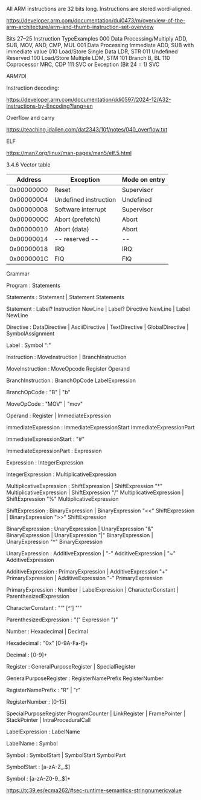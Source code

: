 All ARM instructions are 32 bits long.
Instructions are stored word-aligned.

https://developer.arm.com/documentation/dui0473/m/overview-of-the-arm-architecture/arm-and-thumb-instruction-set-overview

Bits 27–25	Instruction TypeExamples
000	Data Processing/Multiply	ADD, SUB, MOV, AND, CMP, MUL
001	Data Processing Immediate	ADD, SUB with immediate value
010	Load/Store Single Data	LDR, STR
011	Undefined	Reserved
100	Load/Store Multiple	LDM, STM
101	Branch	B, BL
110	Coprocessor	MRC, CDP
111	SVC or Exception (Bit 24 = 1)	SVC

ARM7DI

Instruction decoding:

https://developer.arm.com/documentation/ddi0597/2024-12/A32-Instructions-by-Encoding?lang=en

Overflow and carry

https://teaching.idallen.com/dat2343/10f/notes/040_overflow.txt

ELF

https://man7.org/linux/man-pages/man5/elf.5.html

3.4.6 Vector table

| Address     | Exception             | Mode on entry |
|-------------|-----------------------|---------------|
| 0x00000000  | Reset                 | Supervisor    |
| 0x00000004  | Undefined instruction | Undefined     |
| 0x00000008  | Software interrupt    | Supervisor    |
| 0x0000000C  | Abort (prefetch)      | Abort         |
| 0x00000010  | Abort (data)          | Abort         |
| 0x00000014  | -- reserved --        | --            |
| 0x00000018  | IRQ                   | IRQ           |
| 0x0000001C  | FIQ                   | FIQ           |

Grammar

Program :
    Statements

Statements :
    Statement
  | Statement Statements

Statement :
    Label? Instruction NewLine
  | Label? Directive NewLine
  | Label NewLine

Directive :
    DataDirective
  | AsciiDirective
  | TextDirective
  | GlobalDirective
  | SymbolAssignment

Label :
    Symbol ":"

Instruction :
    MoveInstruction
  | BranchInstruction

MoveInstruction :
    MoveOpcode Register Operand

BranchInstruction :
    BranchOpCode LabelExpression

BranchOpCode :
    "B"
  | "b"

MoveOpCode :
    "MOV"
  | "mov"

Operand :
    Register
  | ImmediateExpression

ImmediateExpression :
    ImmediateExpressionStart ImmediateExpressionPart

ImmediateExpressionStart :
    "#"

ImmediateExpressionPart :
    Expression

Expression :
    IntegerExpression

IntegerExpression :
    MultiplicativeExpression

MultiplicativeExpression :
    ShiftExpression
  | ShiftExpression "*" MultiplicativeExpression
  | ShiftExpression "/" MultiplicativeExpression
  | ShiftExpression "%" MultiplicativeExpression

ShiftExpression :
    BinaryExpression
  | BinaryExpression "<<" ShiftExpression
  | BinaryExpression ">>" ShiftExpression

BinaryExpression :
    UnaryExpression
  | UnaryExpression "&" BinaryExpression
  | UnaryExpression "|" BinaryExpression
  | UnaryExpression "^" BinaryExpression

UnaryExpression :
    AdditiveExpression
  | "-" AdditiveExpression
  | "~" AdditiveExpression

AdditiveExpression :
    PrimaryExpression
  | AdditiveExpression "+" PrimaryExpression
  | AdditiveExpression "-" PrimaryExpression

PrimaryExpression :
    Number
  | LabelExpression
  | CharacterConstant
  | ParenthesizedExpression

CharacterConstant :
    "'" [^'] "'"


ParenthesizedExpression :
    "(" Expression ")"

Number :
    Hexadecimal
  | Decimal

Hexadecimal :
    "0x" [0-9A-Fa-f]+

Decimal :
    [0-9]+

Register :
    GeneralPurposeRegister
  | SpecialRegister

GeneralPurposeRegister :
    RegisterNamePrefix RegisterNumber

RegisterNamePrefix :
    "R"
  | "r"

RegisterNumber :
    [0-15]

SpecialPurposeRegister
    ProgramCounter
  | LinkRegister
  | FramePointer
  | StackPointer
  | IntraProceduralCall

LabelExpression :
    LabelName

LabelName :
    Symbol

Symbol :
    SymbolStart
  | SymbolStart SymbolPart

SymbolStart :
    [a-zA-Z_.$]

Symbol :
    [a-zA-Z0-9_.$]*




https://tc39.es/ecma262/#sec-runtime-semantics-stringnumericvalue